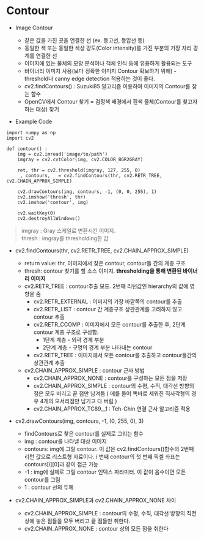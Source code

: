 # Contour
- Image Contour
    * 같은 값을 가진 곳을 연결한 선 (ex. 등고선, 등압선 등)
    * 동일한 색 또는 동일한 색상 강도(Color intensity)를 가진 부분의 가장 자리 경계를 연결한 선
    * 이미지에 있는 물체의 모양 분석이나 객체 인식 등에 유용하게 활용되는 도구
    * 바이너리 이미지 사용(보다 정확한 이미지 Contour 확보하기 위해) - threshold나 canny edge detection 적용하는 것이 좋다.
    * cv2.findContours() : Suzuki85 알고리즘 이용하여 이미지의 Contour를 찾는 함수
    * OpenCV에서 Contour 찾기 = 검정색 배경에서 흰색 물체(Contour를 찾고자 하는 대상) 찾기

- Example Code
```
import numpy as np
import cv2

def contour() :
    img = cv2.imread('image/to/path')
    imgray = cv2.cvtColor(img, cv2.COLOR_BGR2GRAY)

    ret, thr = cv2.threshold(imgray, 127, 255, 0)
    _, contours, _ = cv2.findContours(thr, cv2.RETR_TREE, cv2.CHAIN_APPROX_SIMPLE)

    cv2.drawContours(img, contours, -1, (0, 0, 255), 1)
    cv2.imshow('thresh', thr)
    cv2.imshow('contour', img)

    cv2.waitKey(0)
    cv2.destroyAllWindows()
```
> imgray : Gray 스케일로 변환시킨 이미지.<br>
> thresh : imgray를 thresholding한 값<br>

- cv2.findContours(thr, cv2.RETR_TREE, cv2.CHAIN_APPROX_SIMPLE)
    - return value: thr, 이미지에서 찾은 contour, contour들 간의 게층 구조
    - thresh: contour 찾기를 할 소스 이미지. **thresholding을 통해 변환된 바이너리 이미지**
    - cv2.RETR_TREE : contour추출 모드. 2번째 리턴값인 hierarchy의 값에 영향을 줌
        - cv2.RETR_EXTERNAL : 이미지의 가장 바깥쪽의 contour를 추출
        - cv2.RETR_LIST : contour 간 계층구조 상관관계를 고려하지 않고 contour 추출
        - cv2.RETR_CCOMP : 이미지에서 모든 contour를 추출한 후, 2단계 contour 계층 구조로 구성함. 
            - 1단계 계층 - 외곽 경계 부분
            - 2단계 계층 - 구멍의 경계 부분 나타내는 contour
        - cv2.RETR_TREE : 이미지에서 모든 contour를 추출하고 contour들간의 상관관계 추출
    - cv2.CHAIN_APPROX_SIMPLE : contour 근사 방법
        - cv2.CHAIN_APPROX_NONE : contour를 구성하는 모든 점을 저장
        - cv2.CHAIN_APPROX_SIMPLE : contour의 수평, 수직, 대각선 방향의 점은 모두 버리고 끝 점만 남겨둠 ( 에를 들어 똑바로 세워진 직사각형의 경우 4개의 모서리점만 남기고 다 버림 )
        - cv2.CHAIN_APPROX_TC89__1 : Teh-Chin 연결 근사 알고리즘 적용

- cv2.drawContours(img, contours, -1, (0, 255, 0), 3)
    - findContours로 찾은 contour를 실제로 그리는 함수
    - img : contour를 나타낼 대상 이미지
    - contours: img에 그릴 contour. 이 값은 cv2.findContours()함수의 2번째 리턴 값으로 리스트형 자료이다. i 번째 contour의 첫 번째 픽셀 좌표는 contours[i][0]과 같이 접근 가능
    - -1 : img에 실제로 그릴 contour 인덱스 파라미터. 이 값이 음수이면 모든 contour를 그림
    - 1 : contour 선의 두께

- cv2.CHAIN_APPROX_SIMPLE과 cv2.CHAIN_APPROX_NONE 차이
    - cv2.CHAIN_APPROX_SIMPLE : contour의 수평, 수직, 대각선 방향의 직전상에 놓은 점들을 모두 버리고 끝 점들만 취한다.
    - cv2.CHAIN_APPROX_NONE : contour 상의 모든 점을 취한다
